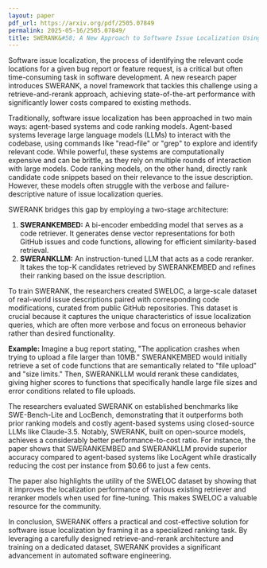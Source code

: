 ```yaml
---
layout: paper
pdf_url: https://arxiv.org/pdf/2505.07849
permalink: 2025-05-16/2505.07849/
title: SWERANK&#58; A New Approach to Software Issue Localization Using Code Ranking
---
```




Software issue localization, the process of identifying the relevant code locations for a given bug report or feature request, is a critical but often time-consuming task in software development. A new research paper introduces SWERANK, a novel framework that tackles this challenge using a retrieve-and-rerank approach, achieving state-of-the-art performance with significantly lower costs compared to existing methods.

Traditionally, software issue localization has been approached in two main ways: agent-based systems and code ranking models. Agent-based systems leverage large language models (LLMs) to interact with the codebase, using commands like "read-file" or "grep" to explore and identify relevant code. While powerful, these systems are computationally expensive and can be brittle, as they rely on multiple rounds of interaction with large models. Code ranking models, on the other hand, directly rank candidate code snippets based on their relevance to the issue description. However, these models often struggle with the verbose and failure-descriptive nature of issue localization queries.

SWERANK bridges this gap by employing a two-stage architecture:

1.  **SWERANKEMBED:** A bi-encoder embedding model that serves as a code retriever. It generates dense vector representations for both GitHub issues and code functions, allowing for efficient similarity-based retrieval.
2.  **SWERANKLLM:** An instruction-tuned LLM that acts as a code reranker. It takes the top-K candidates retrieved by SWERANKEMBED and refines their ranking based on the issue description.

To train SWERANK, the researchers created SWELOC, a large-scale dataset of real-world issue descriptions paired with corresponding code modifications, curated from public GitHub repositories. This dataset is crucial because it captures the unique characteristics of issue localization queries, which are often more verbose and focus on erroneous behavior rather than desired functionality.

**Example:** Imagine a bug report stating, "The application crashes when trying to upload a file larger than 10MB."  SWERANKEMBED would initially retrieve a set of code functions that are semantically related to "file upload" and "size limits." Then, SWERANKLLM would rerank these candidates, giving higher scores to functions that specifically handle large file sizes and error conditions related to file uploads.

The researchers evaluated SWERANK on established benchmarks like SWE-Bench-Lite and LocBench, demonstrating that it outperforms both prior ranking models and costly agent-based systems using closed-source LLMs like Claude-3.5.  Notably, SWERANK, built on open-source models, achieves a considerably better performance-to-cost ratio. For instance, the paper shows that SWERANKEMBED and SWERANKLLM provide superior accuracy compared to agent-based systems like LocAgent while drastically reducing the cost per instance from $0.66 to just a few cents.

The paper also highlights the utility of the SWELOC dataset by showing that it improves the localization performance of various existing retriever and reranker models when used for fine-tuning. This makes SWELOC a valuable resource for the community.

In conclusion, SWERANK offers a practical and cost-effective solution for software issue localization by framing it as a specialized ranking task.  By leveraging a carefully designed retrieve-and-rerank architecture and training on a dedicated dataset, SWERANK provides a significant advancement in automated software engineering.